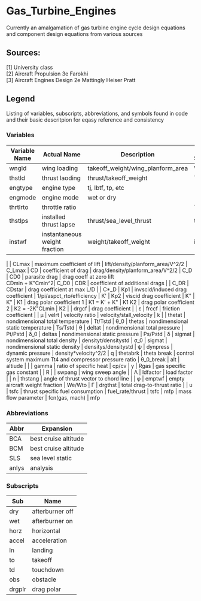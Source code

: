 # Gas_Turbine_Engines
Currently an amalgamation of gas turbine engine cycle design equations and component design equations from various sources

## Sources:  
[1] University class  
[2] Aircraft Propulsion 3e Farokhi  
[3] Aircraft Engines Design 2e Mattingly Heiser Pratt

## Legend
Listing of variables, subscripts, abbreviations, and symbols found in code and their basic descritpion for eqasy reference and consistency


### Variables 

| Variable Name | Actual Name | Description | Book Symbol
| --- | --- | --- | --- |
| wngld | wing loading | takeoff_weight/wing_planform_area | Wto/S
| thstld | thrust laoding | thrust/takeoff_weight | T/Wto
| engtype | engine type | tj, lbtf, tp, etc | 
| engmode | engine mode | wet or dry | 
| thrtlrto | throttle ratio |  | TR
| thstlps | installed thrust lapse | thrust/sea_level_thrust| thstlps
| instwf | instantaneous weight fraction | weight/takeoff_weight | instwf
|
| CLmax | maximum coefficient of lift | lift/density/planform_area/V^2/2 | C_Lmax
| CD | coefficient of drag | drag/density/planform_area/V^2/2 | C_D
| CD0 | parasite drag | drag coeff at zero lift <br> CDmin + K"Cmin^2| C_D0
| CDR | coefficient of additional drags | | C_DR
| CDstar | drag coefficient at max L/D | | C*_D
| Kp1 | invscid/induced drag coefficient | 1/pi/aspct_rto/efficiency | K'
| Kp2 | viscid drag coefficient | K" | K"
| K1 | drag polar coefficient 1 | K1 = K' + K" | K1
K2 | drag polar coefficient 2 | K2 = -2K"CLmin | K2
|
| drgcf | drag coefficient |  | &epsilon;
| frccf | friction coefficient |  | &mu;
| velrt | velocity ratio | velocity/stall_velocity | k
|
| thetat | nondimensional total temperature | Tt/Tstd | &theta;_0
| thetas | nondimensional static temperature | Ts/Tstd | &theta;
| deltat | nondimensional total pressure | Pt/Pstd | &delta;_0
| deltas | nondimensional static pressure | Ps/Pstd | &delta;
| sigmat | nondimensional total density | densityt/densitystd | &sigma;_0
| sigmat | nondimensional static density | densitys/densitystd | &psi;
| dynpress | dynamic pressure | density*velocity^2/2 | q
| thetabrk | theta break | control system maximum Tt4 and compressor pressure ratio | &theta;_0_break
| alt | altiude | | 
| gamma | ratio of specific heat | cp/cv | &gamma;
| Rgas | gas specific gas constant | | R
|
| swpang | wing sweep angle |  | &Lambda;
| ldfactor | load factor |  | n
| thstang | angle of thrust vector to chord line |  | &phi; 
| emptwf | empty aircraft weight fraction | We/Wto | &Gamma;
| drgthst | total drag-to-thrust ratio | | u
| tsfc | thrust specific fuel consumption | fuel_rate/thrust | tsfc
| mfp | mass flow parameter | fcn(gas, mach) | mfp 

### Abbreviations 
| Abbr | Expansion
| --- | --- |
| BCA | best cruise altitude
| BCM | best cruise altitude
| SLS | sea level static
| anlys | analysis

### Subscripts

| Sub | Name
| --- | --- |
| dry | afterburner off
| wet | afterburner on
| horz | horizontal
| accel | acceleration
| ln | landing
| to | takeoff
| td | touchdown
| obs | obstacle
| drgplr | drag polar
